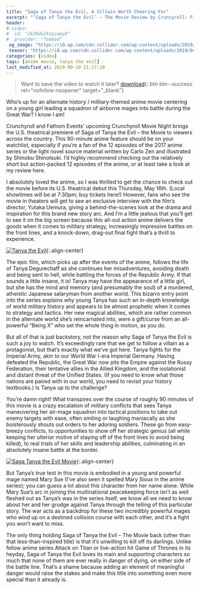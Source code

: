 ```yaml
---
title: "Saga of Tanya the Evil, A Villain Worth Cheering For"
excerpt: "‘Saga of Tanya the Evil’ – The Movie Review by Cruncyroll: Finally, a Villain Worth Rooting For"
header:
# video:
#  id: "2k30du2kzpjwpy6"
#  provider: "fembed"
 og_image: "https://i0.wp.com/cdn.collider.com/wp-content/uploads/2019/04/saga-of-tanya-the-evil-movie.jpg"
 teaser: "https://i0.wp.com/cdn.collider.com/wp-content/uploads/2019/04/saga-of-tanya-the-evil-movie.jpg?resize=460,320"
categories: [video]
tags: [anime movie, tanya the evil]
last_modified_at: 2019-09-10 21:17:10
---
```

> Want to save the video to watch it later? [download](https://mi.knoacc.org/dl/fembed?cde=2k30du2kzpjwpy6&st1=open&st2=fembed.com){:.btn btn--success rel="nofollow noopener" target="_blank"}

Who’s up for an alternate history / military-themed anime movie centering on a young girl leading a squadron of airborne mages into battle during the Great War? I know I am!

Crunchyroll and Fathom Events’ upcoming Crunchyroll Movie Night brings the U.S. theatrical premiere of Saga of Tanya the Evil – the Movie to viewers across the country. This 90-minute anime feature should be on your watchlist, especially if you’re a fan of the 12 episodes of the 2017 anime series or the light novel source material written by Carlo Zen and illustrated by Shinobu Shinotsuki. I’d highly recommend checking out the relatively short but action-packed 12 episodes of the anime, or at least take a look at my review here.

I absolutely loved the anime, so I was thrilled to get the chance to check out the movie before its U.S. theatrical debut this Thursday, May 16th. (Local showtimes will be at 7:30pm; buy tickets here!) However, fans who see the movie in theaters will get to see an exclusive interview with the film’s director, Yutaka Uemura, giving a behind-the-scenes look at the drama and inspiration for this brand new story arc. And I’m a little jealous that you’ll get to see it on the big screen because this all-out action anime delivers the goods when it comes to military strategy, increasingly impressive battles on the front lines, and a knock-down, drag-out final fight that’s a thrill to experience.

[![Tanya the Evil](https://i0.wp.com/cdn.collider.com/wp-content/uploads/2019/04/saga-of-tanya-the-evil-movie-900x600.jpg?resize=640,360)](https://i1.wp.com/cdn.collider.com/wp-content/uploads/2019/04/saga-of-tanya-the-evil-movie.jpg){:.align-center}

The epic film, which picks up after the events of the anime, follows the life of Tanya Degurechaff as she continues her misadventures, avoiding death and being sent to hell, while battling the forces of the Republic Army. If that sounds a little insane, it is! Tanya may have the appearance of a little girl, but she has the mind and memory (and presumably the soul) of a murdered, atheistic Japanese salaryman from another world. This bizarro entry point into the series explains why young Tanya has such an in-depth knowledge of world military history and appears to be almost prophetic when it comes to strategy and tactics. Her new magical abilities, which are rather common in the alternate world she’s reincarnated into, were a gift/curse from an all-powerful “Being X” who set the whole thing in motion, as you do.

But all of that is just backstory, not the reason why Saga of Tanya the Evil is such a joy to watch. It’s exceedingly rare that we get to follow a villain as a protagonist, but that’s exactly what we’ve got here. Tanya fights for the Imperial Army, akin to our World War I-era Imperial Germany. Having defeated the Republic, the Great War now pits the Empire against the Russy Federation, their tentative allies in the Allied Kingdom, and the isolationist and distant threat of the Unified States. (If you need to know what those nations are paired with in our world, you need to revisit your history textbooks.) Is Tanya up to the challenge?

You’re damn right! What transpires over the course of roughly 90 minutes of this movie is a crazy escalation of military conflicts that sees Tanya maneuvering her air-mage squadron into tactical positions to take out enemy targets with ease, often smiling or laughing maniacally as she boisterously shouts out orders to her adoring soldiers. These go from easy-breezy conflicts, to opportunities to show off her strategic genius (all while keeping her ulterior motive of staying off of the front lines to avoid being killed), to real trials of her skills and leadership abilities, culminating in an absolutely insane battle at the border.

[![Saga Tanya the Evil Movie](https://i1.wp.com/cdn.collider.com/wp-content/uploads/2019/05/saga-of-tanya-the-evil-movie.jpg?resize=640,360)](https://cdn.collider.com/wp-content/uploads/2019/05/saga-of-tanya-the-evil-movie.jpg){:.align-center}

But Tanya’s true test in this movie is embodied in a young and powerful mage named Mary Sue (I’ve also seen it spelled Mary Sioux in the anime series); you can guess a lot about this character from her name alone. While Mary Sue’s arc in joining the multinational peacekeeping force isn’t as well fleshed out as Tanya’s was in the series itself, we know all we need to know about her and her grudge against Tanya through the telling of this particular story. The war acts as a backdrop for these two incredibly powerful mages who wind up on a destined collision course with each other, and it’s a fight you won’t want to miss.

The only thing holding Saga of Tanya the Evil – The Movie back (other than that less-than-inspired title) is that it’s unwilling to kill off its darlings. Unlike fellow anime series Attack on Titan or live-action hit Game of Thrones in its heyday, Saga of Tanya the Evil loves its main and supporting characters so much that none of them are ever really in danger of dying, on either side of the battle line. That’s a shame because adding an element of meaningful danger would raise the stakes and make this title into something even more special than it already is.

